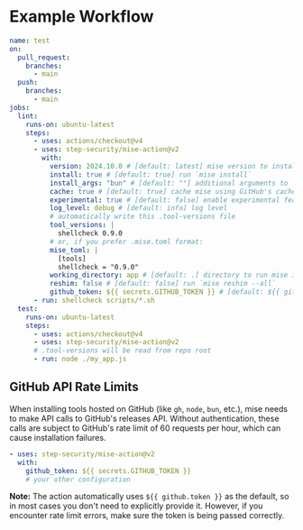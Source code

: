 # Example Workflow

```yaml
name: test
on:
  pull_request:
    branches:
      - main
  push:
    branches:
      - main
jobs:
  lint:
    runs-on: ubuntu-latest
    steps:
      - uses: actions/checkout@v4
      - uses: step-security/mise-action@v2
        with:
          version: 2024.10.0 # [default: latest] mise version to install
          install: true # [default: true] run `mise install`
          install_args: "bun" # [default: ""] additional arguments to `mise install`
          cache: true # [default: true] cache mise using GitHub's cache
          experimental: true # [default: false] enable experimental features
          log_level: debug # [default: info] log level
          # automatically write this .tool-versions file
          tool_versions: |
            shellcheck 0.9.0
          # or, if you prefer .mise.toml format:
          mise_toml: |
            [tools]
            shellcheck = "0.9.0"
          working_directory: app # [default: .] directory to run mise in
          reshim: false # [default: false] run `mise reshim --all`
          github_token: ${{ secrets.GITHUB_TOKEN }} # [default: ${{ github.token }}] GitHub token for API authentication
      - run: shellcheck scripts/*.sh
  test:
    runs-on: ubuntu-latest
    steps:
      - uses: actions/checkout@v4
      - uses: step-security/mise-action@v2
      # .tool-versions will be read from repo root
      - run: node ./my_app.js
```

## GitHub API Rate Limits

When installing tools hosted on GitHub (like `gh`, `node`, `bun`, etc.), mise needs to make API calls to GitHub's releases API. Without authentication, these calls are subject to GitHub's rate limit of 60 requests per hour, which can cause installation failures.

```yaml
- uses: step-security/mise-action@v2
  with:
    github_token: ${{ secrets.GITHUB_TOKEN }}
    # your other configuration
```

**Note:** The action automatically uses `${{ github.token }}` as the default, so in most cases you don't need to explicitly provide it. However, if you encounter rate limit errors, make sure the token is being passed correctly.

